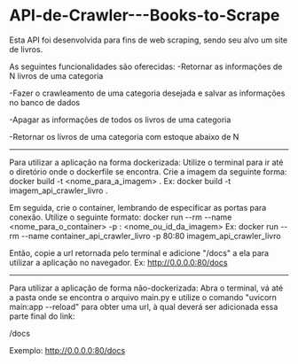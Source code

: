 # API-de-Crawler---Books-to-Scrape


Esta API foi desenvolvida para fins de web scraping, sendo seu alvo um site de livros.

As seguintes funcionalidades são oferecidas:
-Retornar as informações de N livros de uma categoria

-Fazer o crawleamento de uma categoria desejada e salvar as informações no banco de dados

-Apagar as informações de todos os livros de uma categoria

-Retornar os livros de uma categoria com estoque abaixo de N

_______________________________________________________________________________________________

Para utilizar a aplicação na forma dockerizada:
Utilize o terminal para ir até o diretório onde o dockerfile se encontra.
Crie a imagem da seguinte forma: docker build -t <nome_para_a_imagem> .
Ex: docker build -t imagem_api_crawler_livro .

Em seguida, crie o container, lembrando de especificar as portas para conexão.
Utilize o seguinte formato: docker run --rm --name <nome_para_o_container> -p <porta>:<porta> <nome_ou_id_da_imagem>
Ex: docker run --rm --name container_api_crawler_livro -p 80:80 imagem_api_crawler_livro

Então, copie a url retornada pelo terminal e adicione "/docs" a ela para utilizar a aplicação no navegador.
Ex: http://0.0.0.0:80/docs

_______________________________________________________________________________________________

Para utilizar a aplicação de forma não-dockerizada:
Abra o terminal, vá até a pasta onde se encontra o arquivo main.py e utilize o comando "uvicorn main:app --reload" para obter uma url, à qual deverá ser adicionada essa parte final do link:

/docs

Exemplo: http://0.0.0.0:80/docs
